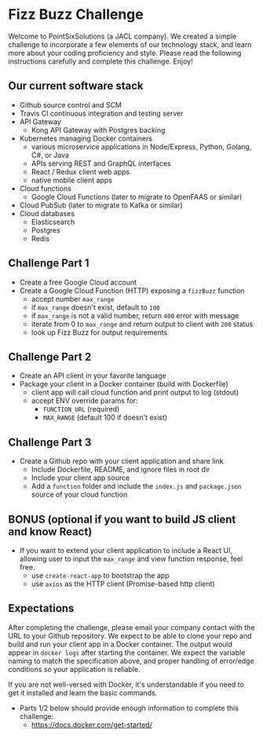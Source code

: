 # Fizz Buzz Challenge
Welcome to PointSixSolutions (a JACL company). We created a simple challenge to incorporate a few elements of our technology stack, and learn more about your coding proficiency and style. Please read the following instructions carefully and complete this challenge. Enjoy!

## Our current software stack
 * Github source control and SCM
 * Travis CI continuous integration and testing server
 * API Gateway
   * Kong API Gateway with Postgres backing
 * Kubernetes managing Docker containers
   * various microservice applications in Node/Express, Python, Golang, C#, or Java
   * APIs serving REST and GraphQL interfaces
   * React / Redux client web apps
   * native mobile client apps
 * Cloud functions
   * Google Cloud Functions (later to migrate to OpenFAAS or similar)
 * Cloud PubSub (later to migrate to Kafka or similar)
 * Cloud databases
   * Elasticsearch
   * Postgres
   * Redis

## Challenge Part 1
 * Create a free Google Cloud account
 * Create a Google Cloud Function (HTTP) exposing a `fizzBuzz` function
   * accept number `max_range`
   * if `max_range` doesn't exist, default to `100`
   * if `max_range` is not a valid number, return `400` error with message
   * iterate from 0 to `max_range` and return output to client with `200` status
   * look up Fizz Buzz for output requirements

## Challenge Part 2
 * Create an API client in your favorite language
 * Package your client in a Docker container (build with Dockerfile)
   * client app will call cloud function and print output to log (stdout)
   * accept ENV override params for:
     * `FUNCTION_URL` (required)
     * `MAX_RANGE` (default 100 if doesn't exist)

## Challenge Part 3
 * Create a Github repo with your client application and share link
   * Include Dockerfile, README, and ignore files in root dir
   * Include your client app source
   * Add a `function` folder and include the `index.js` and `package.json` source of your cloud function

## BONUS (optional if you want to build JS client and know React)
 * If you want to extend your client application to include a React UI, allowing user to input the `max_range` and view function response, feel free. 
   * use `create-react-app` to bootstrap the app
   * use `axios` as the HTTP client (Promise-based http client)

## Expectations
After completing the challenge, please email your company contact with the URL to your Github repository. We expect to be able to clone your repo and build and run your client app in a Docker container. The output would appear in `docker logs` after starting the container. We expect the variable naming to match the specification above, and proper handling of error/edge conditions so your application is reliable.

If you are not well-versed with Docker, it's understandable if you need to get it installed and learn the basic commands. 
 * Parts 1/2 below should provide enough information to complete this challenge:
   * https://docs.docker.com/get-started/
